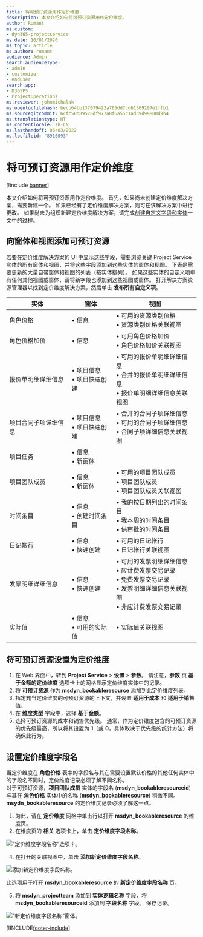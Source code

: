 ```yaml
---
title: 将可预订资源用作定价维度
description: 本文介绍如何将可预订资源用作定价维度。
author: Rumant
ms.custom:
- dyn365-projectservice
ms.date: 10/01/2020
ms.topic: article
ms.author: rumant
audience: Admin
search.audienceType:
- admin
- customizer
- enduser
search.app:
- D365PS
- ProjectOperations
ms.reviewer: johnmichalak
ms.openlocfilehash: becb64bb137079422a765dd7cd61369297e1ffb1
ms.sourcegitcommit: 6cfc50d89528df977a8f6a55c1ad39d99800d9b4
ms.translationtype: HT
ms.contentlocale: zh-CN
ms.lasthandoff: 06/03/2022
ms.locfileid: "8916093"
---
```

# <a name="use-bookable-resource-as-a-pricing-dimension"></a>将可预订资源用作定价维度

[!include [banner](../includes/psa-now-project-operations.md)]

本文介绍如何将可预订资源用作定价维度。 首先，如果尚未创建定价维度解决方案，需要新建一个。 如果已经有了定价维度解决方案，则可在该解决方案中进行更改。 如果尚未为组织新建定价维度解决方案，请完成[创建自定义字段和实体](create-custom-fields-entities.md)一文中的过程。

## <a name="add-bookable-resource-to-forms-and-views"></a>向窗体和视图添加可预订资源
若要在定价维度解决方案的 UI 中显示这些字段，需要浏览关键 Project Service 实体的所有窗体和视图，并将这些字段添加到这些实体的窗体和视图。
下表是需要更新的大量自带窗体和视图的列表（按实体排列）。 如果这些实体的自定义项中有任何其他视图或窗体，请将新字段也添加到这些视图或窗体。
打开解决方案资源管理器以找到定价维度解决方案，然后单击 **发布所有自定义项**。


|   实体        | 窗体   |视图        |
| ------------------------------|---------------------------------|----------------------------------|
|  角色价格|• 信息 |• 可用的资源类别价格<br> • 资源类别价格关联视图|
|  角色价格加价|• 信息|• 可用角色价格加价<br>• 角色价格加价关联视图|
|  报价单明细详细信息|• 项目信息<br>• 项目快速创建|• 可用的报价单明细详细信息<br>• 合并的报价单明细详细信息<br>• 报价单明细详细信息关联视图|
|  项目合同子项详细信息|• 项目信息<br>• 项目快速创建|• 合并的合同子项详细信息<br>• 可用的合同子项详细信息<br>• 合同子项详细信息关联视图|
|  项目任务|• 信息<br>• 新窗体||
|  项目团队成员|• 信息<br>• 新窗体|• 可用的项目团队成员<br>• 项目团队成员<br>• 项目团队成员关联视图|
|  时间条目|• 信息<br>• 创建时间条目|• 我的按日期列出的时间条目<br>• 我本周的时间条目<br>• 供审批的时间条目|
|  日记帐行|• 信息<br>• 快速创建|• 可用的日记帐行<br>• 日记帐行关联视图|
|  发票明细详细信息|• 信息<br>• 快速创建|• 可用的发票明细详细信息<br>• 应计费发票交易记录<br>• 免费发票交易记录<br>• 发票明细详细信息关联视图<br>• 非应计费发票交易记录|
|  实际值|• 信息<br>• 可用的实际值|• 实际值关联视图|

## <a name="set-up-bookable-resource-as-a-pricing-dimension"></a>将可预订资源设置为定价维度

1. 在 Web 界面中，转到 **Project Service** > **设置** > **参数**。 请注意，**参数** 页 **基于金额的定价维度** 选项卡上的网格显示定价维度实体中的记录。 
2. 将 **可预订资源** 作为 **msdyn_bookableresource** 添加到此定价维度列表。 
3. 指定充当定价维度的可预订资源的上下文，并设置 **适用于成本** 和 **适用于销售** 值。
4. 在 **维度类型** 字段中，选择 **基于金额**。 
5. 选择可预订资源的成本和销售优先级。 通常，作为定价维度包含的可预订资源的优先级最高，所以将其设置为 **1**（或 **0**，具体取决于优先级的统计方法）将确保此行为。

## <a name="set-up-pricing-dimension-field-names"></a>设置定价维度字段名

当定价维度在 **角色价格** 表中的字段名与其在需要设置默认价格的其他任何实体中的字段名不同时，定价维度记录必须了解不同名称。    
对于可预订资源，**项目团队成员** 实体的字段名 (**msdyn_bookableresourceid**) 与其在 **角色价格** 实体中的名称 (**msdyn_bookableresource**) 稍微不同。 **msydn_bookableresource** 的定价维度记录必须了解这一点。 
1. 为此，请在 **定价维度** 网格中单击行以打开 **msdyn_bookableresource** 的维度页。
2. 在维度页的 **相关** 选项卡上，单击 **定价维度字段名称**。

 ![“定价维度字段名称”选项卡。](media/PD-fieldname.png)

4. 在打开的关联视图中，单击 **添加新定价维度字段名称**。

 ![添加新定价维度字段名称。](media/Add-NewPD-fieldname.png)


此选项用于打开 **msdyn_bookableresource** 的 **新定价维度字段名称** 页。 

5. 将 **msdyn_projectteam** 添加到 **实体逻辑名称** 字段，将 **msdyn_bookableresourceid** 添加到 **字段名称** 字段。 保存记录。

 ![“新定价维度字段名称”窗体。](media/PD-fieldname-Added.png)


[!INCLUDE[footer-include](../includes/footer-banner.md)]
